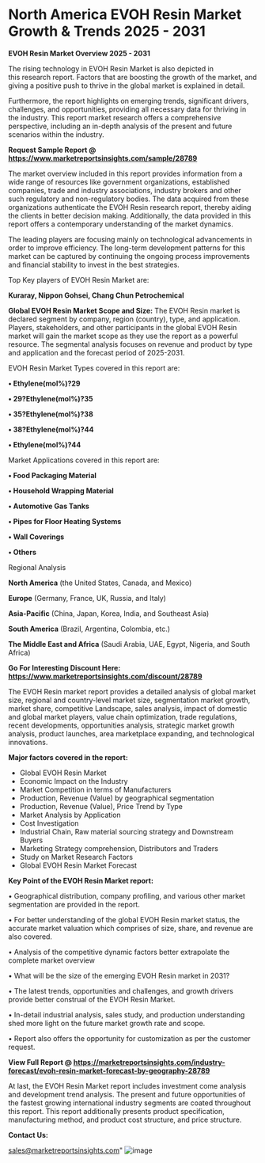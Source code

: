 # North America EVOH Resin Market Growth & Trends 2025 - 2031

<Strong> EVOH Resin Market Overview 2025 - 2031</strong>

The rising technology in EVOH Resin Market is also depicted in this research report. Factors that are boosting the growth of the market, and giving a positive push to thrive in the global market is explained in detail.

Furthermore, the report highlights on emerging trends, significant drivers, challenges, and opportunities, providing all necessary data for thriving in the industry. This report market research offers a comprehensive perspective, including an in-depth analysis of the present and future scenarios within the industry.

<strong>Request Sample Report @ <a href=https://www.marketreportsinsights.com/sample/28789>https://www.marketreportsinsights.com/sample/28789</a></strong>

The market overview included in this report provides information from a wide range of resources like government organizations, established companies, trade and industry associations, industry brokers and other such regulatory and non-regulatory bodies. The data acquired from these organizations authenticate the EVOH Resin research report, thereby aiding the clients in better decision making. Additionally, the data provided in this report offers a contemporary understanding of the market dynamics.

The leading players are focusing mainly on technological advancements in order to improve efficiency. The long-term development patterns for this market can be captured by continuing the ongoing process improvements and financial stability to invest in the best strategies.

Top Key players of EVOH Resin Market are:

<strong>Kuraray, Nippon Gohsei, Chang Chun Petrochemical</strong>

<strong><b>Global EVOH Resin Market Scope and Size:</b></strong>
The EVOH Resin market is declared segment by company, region (country), type, and application. Players, stakeholders, and other participants in the global EVOH Resin market will gain the market scope as they use the report as a powerful resource. The segmental analysis focuses on revenue and product by type and application and the forecast period of 2025-2031.

EVOH Resin Market Types covered in this report are:

<strong>• Ethylene(mol%)?29

• 29?Ethylene(mol%)?35

• 35?Ethylene(mol%)?38

• 38?Ethylene(mol%)?44

• Ethylene(mol%)?44</strong>

Market Applications covered in this report are:

<strong>• Food Packaging Material

• Household Wrapping Material

• Automotive Gas Tanks

• Pipes for Floor Heating Systems

• Wall Coverings

• Others</strong> 

Regional Analysis

<strong>North America</strong> (the United States, Canada, and Mexico)

<strong>Europe</strong> (Germany, France, UK, Russia, and Italy)

<strong>Asia-Pacific</strong> (China, Japan, Korea, India, and Southeast Asia)

<strong>South America</strong> (Brazil, Argentina, Colombia, etc.)

<strong>The Middle East and Africa</strong> (Saudi Arabia, UAE, Egypt, Nigeria, and South Africa)

<strong>Go For Interesting Discount Here: <a href=https://www.marketreportsinsights.com/discount/28789>https://www.marketreportsinsights.com/discount/28789</a></strong>

The EVOH Resin market report provides a detailed analysis of global market size, regional and country-level market size, segmentation market growth, market share, competitive Landscape, sales analysis, impact of domestic and global market players, value chain optimization, trade regulations, recent developments, opportunities analysis, strategic market growth analysis, product launches, area marketplace expanding, and technological innovations.

<strong><b>Major factors covered in the report:</b></strong>
<ul>
  <li>Global EVOH Resin Market </li>
  <li>Economic Impact on the Industry</li>
  <li>Market Competition in terms of Manufacturers</li>
  <li>Production, Revenue (Value) by geographical segmentation</li>
  <li>Production, Revenue (Value), Price Trend by Type</li>
  <li>Market Analysis by Application</li>
  <li>Cost Investigation</li>
  <li>Industrial Chain, Raw material sourcing strategy and Downstream Buyers</li>
  <li>Marketing Strategy comprehension, Distributors and Traders</li>
  <li>Study on Market Research Factors</li>
  <li>Global EVOH Resin Market Forecast</li>
</ul>

<strong><b>Key Point of the EVOH Resin Market report:</b></strong>

• Geographical distribution, company profiling, and various other market segmentation are provided in the report.

• For better understanding of the global EVOH Resin market status, the accurate market valuation which comprises of size, share, and revenue are also covered.

• Analysis of the competitive dynamic factors better extrapolate the complete market overview

• What will be the size of the emerging EVOH Resin market in 2031?

• The latest trends, opportunities and challenges, and growth drivers provide better construal of the EVOH Resin Market.

• In-detail industrial analysis, sales study, and production understanding shed more light on the future market growth rate and scope.

• Report also offers the opportunity for customization as per the customer request.

<strong><b>View Full Report @ <a href=https://marketreportsinsights.com/industry-forecast/evoh-resin-market-forecast-by-geography-28789>https://marketreportsinsights.com/industry-forecast/evoh-resin-market-forecast-by-geography-28789</a></b></strong>


At last, the EVOH Resin Market report includes investment come analysis and development trend analysis. The present and future opportunities of the fastest growing international industry segments are coated throughout this report. This report additionally presents product specification, manufacturing method, and product cost structure, and price structure.

<strong>Contact Us:</strong>

sales@marketreportsinsights.com"
![image](https://github.com/user-attachments/assets/f29da15b-8292-4673-815b-1da80c89201a)
